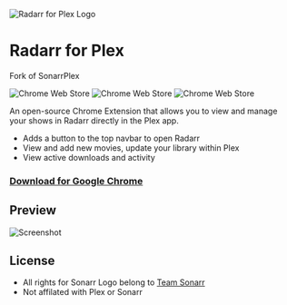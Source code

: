 ![Radarr for Plex Logo](http://i.imgur.com/Fas0KSh.png)
# Radarr for Plex
Fork of SonarrPlex

![Chrome Web Store](https://img.shields.io/badge/users-600%2B-brightgreen.svg?style=flat-square)
![Chrome Web Store](https://img.shields.io/chrome-web-store/rating/mhkdnppjenmiejganphkmhdfjnikgnjc.svg?style=flat-square)
![Chrome Web Store](https://img.shields.io/chrome-web-store/rating-count/mhkdnppjenmiejganphkmhdfjnikgnjc.svg?style=flat-square)

An open-source Chrome Extension that allows you to view and manage your shows in Radarr directly in the Plex app.

- Adds a button to the top navbar to open Radarr
- View and add new movies, update your library within Plex
- View active downloads and activity

### [Download for Google Chrome](https://chrome.google.com/webstore/detail/mhkdnppjenmiejganphkmhdfjnikgnjc)

## Preview

![Screenshot](http://i.imgur.com/okhlBXn.png)

## License

- All rights for Sonarr Logo belong to [Team Sonarr](https://github.com/Sonarr/Sonarr/)
- Not affilated with Plex or Sonarr
